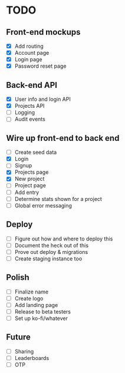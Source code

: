 # TODO

## Front-end mockups
- [X] Add routing
- [X] Account page
- [X] Login page
- [X] Password reset page

## Back-end API
- [X] User info and login API
- [X] Projects API
- [ ] Logging
- [ ] Audit events

## Wire up front-end to back end
- [ ] Create seed data
- [X] Login
- [ ] Signup
- [X] Projects page
- [X] New project
- [ ] Project page
- [ ] Add entry
- [ ] Determine stats shown for a project
- [ ] Global error messaging

## Deploy
- [ ] Figure out how and where to deploy this
- [ ] Document the heck out of this
- [ ] Prove out deploy & migrations
- [ ] Create staging instance too

## Polish
- [ ] Finalize name
- [ ] Create logo
- [ ] Add landing page
- [ ] Release to beta testers
- [ ] Set up ko-fi/whatever

## Future
- [ ] Sharing
- [ ] Leaderboards
- [ ] OTP
